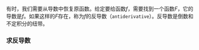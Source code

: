 有时，我们需要从导数中恢复原函数。给定要给函数$f$，需要找到一个函数$F$，它的导数是$f$。如果这样的$F$存在，称为$f$的反导数（`antiderivative`）。反导数是倒数和不定积分的纽带。

### 求反导数
